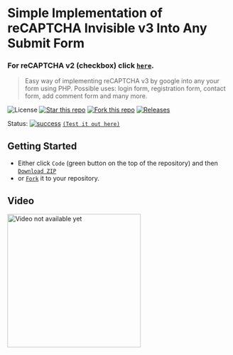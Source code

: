 # Simple Implementation of reCAPTCHA Invisible v3 Into Any Submit Form
### For reCAPTCHA v2 (checkbox) click [`here`](https://github.com/blank-yt/Simple-Implementation-of-reCAPTCHA-v2-Checkbox-Into-Any-Submit-Form).

> Easy way of implementing reCAPTCHA v3 by google into any your form using PHP. Possible uses: login form, registration form, contact form, add comment form and many more.

![License](https://img.shields.io/npm/l/css-star-rating.svg) 
[![Star this repo](https://badgen.net/github/stars/blank-yt/Simple-Implementation-of-reCAPTCHA-Invisible-v3-Into-Any-Submit-Form)](https://github.com/blank-yt/Simple-Implementation-of-reCAPTCHA-Invisible-v3-Into-Any-Submit-Form/stargazers/)
[![Fork this repo](https://badgen.net/github/forks/blank-yt/Simple-Implementation-of-reCAPTCHA-Invisible-v3-Into-Any-Submit-Form)](https://github.com/blank-yt/Simple-Implementation-of-reCAPTCHA-Invisible-v3-Into-Any-Submit-Form/fork/)
[![Releases](https://img.shields.io/github/downloads/blank-yt/Simple-Implementation-of-reCAPTCHA-Invisible-v3-Into-Any-Submit-Form/total.svg)](https://github.com/blank-yt/Simple-Implementation-of-reCAPTCHA-Invisible-v3-Into-Any-Submit-Form/archive/refs/tags/Release.zip)

Status: [![success](https://user-images.githubusercontent.com/100468888/208658036-514215da-7838-44a9-8468-3a37e7e73b13.png)](https://blanksite.eu/preview/e25cb318825566a61d09411ea8de59fa5461d803/v3/) [`(Test it out here)`](https://blanksite.eu/preview/e25cb318825566a61d09411ea8de59fa5461d803/v3/)

## Getting Started
- Either click `Code` (green button on the top of the repository) and then [`Download ZIP`](https://github.com/blank-yt/Simple-Implementation-of-reCAPTCHA-Invisible-v3-Into-Any-Submit-Form/archive/refs/tags/Release.zip)
- or [`Fork`](https://github.com/blank-yt/Simple-Implementation-of-reCAPTCHA-Invisible-v3-Into-Any-Submit-Form/fork) it to your repository.

## Video
<a href="https://www.youtube.com/watch?v=5W3dzlxgy3o"><img src="https://img.youtube.com/vi/5W3dzlxgy3o/maxresdefault.jpg" height="300" alt="Video not available yet"></a>

